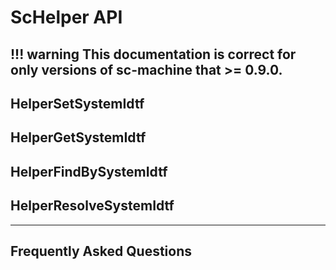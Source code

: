 # **ScHelper API**

!!! warning
    This documentation is correct for only versions of sc-machine that >= 0.9.0.
---

## **HelperSetSystemIdtf**

## **HelperGetSystemIdtf**

## **HelperFindBySystemIdtf**

## **HelperResolveSystemIdtf**

--- 

## **Frequently Asked Questions**
